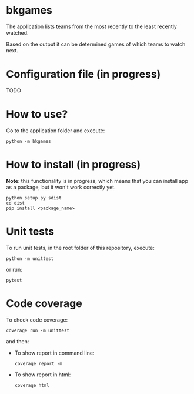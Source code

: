 # bkgames

The application lists teams from the most recently to the least recently watched.

Based on the output it can be determined games of which teams to watch next.

# Configuration file (in progress)
TODO

# How to use?

Go to the application folder and execute:

```
python -m bkgames
```

# How to install (in progress)

__Note__: this functionality is in progress, which means that you can install app as a package, but it won't work correctly yet.

```
python setup.py sdist
cd dist
pip install <package_name>
```

# Unit tests

To run unit tests, in the root folder of this repository, execute:

```
python -m unittest
```
or run:
```
pytest
```

# Code coverage
To check code coverage:

```
coverage run -m unittest
```

and then:

- To show report in command line:
  ```
  coverage report -m
  ```
- To show report in html:
  ```
  coverage html
  ```
